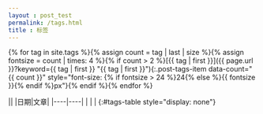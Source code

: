 ```yaml
---
layout : post_test
permalink: /tags.html
title : 标签
---
```

{% for tag in site.tags %}{% assign count = tag | last | size %}{% assign fontsize = count | times: 4 %}{% if count  > 2 %}[{{ tag | first }}]({{ page.url }}?keyword={{ tag | first }} "{{ tag | first }}"){:.post-tags-item data-count="{{ count }}" style="font-size: {% if fontsize > 24 %}24{% else %}{{ fontsize }}{% endif %}px"}{% endif %}{% endfor %}

||
|日期|文章|
|----|----|
|    |    |
{:#tags-table style="display: none"}
